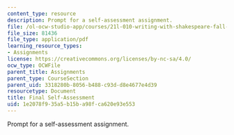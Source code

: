 ```yaml
---
content_type: resource
description: Prompt for a self-assessment assignment.
file: /ol-ocw-studio-app/courses/21l-010-writing-with-shakespeare-fall-2010/1e2078f935a5b15ba98fca620e93e553_MIT21L_010F10_assn09.pdf
file_size: 81436
file_type: application/pdf
learning_resource_types:
- Assignments
license: https://creativecommons.org/licenses/by-nc-sa/4.0/
ocw_type: OCWFile
parent_title: Assignments
parent_type: CourseSection
parent_uid: 3318280b-8056-b488-c93d-d8e4677e4d39
resourcetype: Document
title: Final Self-Assessment
uid: 1e2078f9-35a5-b15b-a98f-ca620e93e553
---
```

Prompt for a self-assessment assignment.